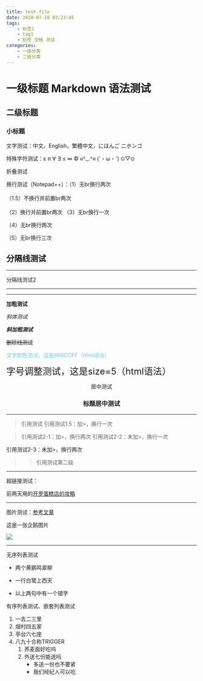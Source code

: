 ```yaml
---
title: test-file
date: 2020-07-18 03:23:45
tags:
	- 标签1
	- tag1
	- 标签 空格 测试
categories: 
	- 一级分类
	- 二级分类
---
```

# 一级标题 Markdown 语法测试

## 二级标题

### 小标题

文字测试：中文，English，繁體中文，にほんご ニホンゴ

特殊字符测试：ε π ∀ ∃ ≤ ∞ © ฅ^._.^ฅ (´・ω・\`)  ⊙▽⊙ 

折叠测试
<!--more-->

换行测试（Notepad++）：（1）无br换行两次<br><br>（1.5）不换行并前置br两次
<br><br>（2）换行并前置br两次
（3）无br换行一次

（4）无br换行两次


（5）无br换行三次

分隔线测试
---
***

分隔线测试2

---
***

**加粗测试**

*斜体测试*

***斜加粗测试***

~~删除线测试~~

<font color="#66CCFF">文字颜色测试，这是#66CCFF（html语法）</font>

<font size=5>字号调整测试，这是size=5（html语法）</font>

<center>居中测试</center>

<h3 align = "center">标题居中测试</h3>

---

>引用测试
>引用测试1.5：加>，换行一次

>引用测试2-1：加>，换行两次
引用测试2-2：未加>，换行一次

引用测试2-3：未加>，换行两次

>>引用测试第二级

---

超链接测试：

前两天用的[开罗蛋糕店的攻略](https://wikiwiki.jp/kairopark/%E5%89%B5%E4%BD%9C%E3%83%91%E3%83%86%E3%82%A3%E3%82%B7%E3%82%A8%E9%83%A8)

---

图片测试：[参考文章](https://blog.csdn.net/Fitz1318/article/details/86548129)

这是一张企鹅图片

![](penguin_squ.jpg)



---

无序列表测试

- 两个黄鹂鸣翠柳
+ 一行白鹭上西天
* 以上两句中有一个错字

有序列表测试、嵌套列表测试
1. 一去二三里
2. 烟村四五家
3. 亭台六七座
4. 八九十合称TRIGGER
   1. 荞麦面好吃吗
   2. 外送七份能送吗
      - 多送一份也不要紧
	  - 我们经纪人可以吃
	  

   